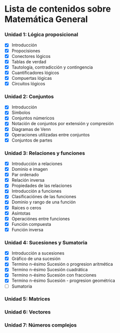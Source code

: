 # Lista de contenidos sobre Matemática General

### Unidad 1: Lógica proposicional 

- [x] Introducción
- [x] Propocisiones
- [x] Conectores lógicos
- [x] Tablas de verdad
- [x] Tautología, contradicción y contingencia
- [x] Cuantificadores lógicos
- [x] Compuertas lógicas
- [x] Circuitos lógicos

### Unidad 2: Conjuntos
- [x] Introducción
- [x] Simbolos
- [x] Conjuntos númericos
- [x] Notación de conjuntos por extensión y compresión
- [x] Diagramas de Venn
- [x] Operaciones utilizadas entre conjuntos
- [x] Conjuntos de partes

### Unidad 3: Relaciones y funciones
- [x] Introducción a relaciones
- [x] Dominio e imagen
- [x] Par ordenado
- [x] Relación inversa
- [x] Propiedades de las relaciones
- [x] Introducción a funciones
- [x] Clasificaciónes de las funciones
- [x] Dominio y rango de una función
- [x] Raices o ceros
- [x] Asíntotas
- [x] Operaciónes entre funciones
- [x] Función compuesta
- [x] Función inversa

### Unidad 4: Sucesiones y Sumatoria
- [x] Introducción a sucesiones
- [x] Gráfico de una sucesión
- [x] Termino n-ésimo Sucesión o progresion aritmética
- [x] Termino n-ésimo Sucesión cuadrática
- [x] Termino n-ésimo Sucesión con fracciones
- [x] Termino n-ésimo Sucesión - progresion geométrica
- [ ] Sumatoria

### Unidad 5: Matrices


### Unidad 6: Vectores

### Unidad 7: Números complejos
